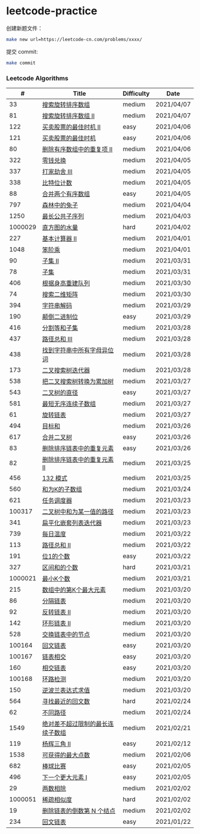# leetcode-practice

创建新题文件：
```sh
make new url=https://leetcode-cn.com/problems/xxxx/
```

提交 commit:
```sh
make commit
```

### Leetcode Algorithms

| # | Title | Difficulty | Date |
|---| ----- | ---------- | ---- |
|33|[搜索旋转排序数组](./algorithms/33-search-in-rotated-sorted-array.md)|medium|2021/04/07|
|81|[搜索旋转排序数组 II](./algorithms/81-search-in-rotated-sorted-array-ii.md)|medium|2021/04/07|
|122|[买卖股票的最佳时机 II](./algorithms/122-best-time-to-buy-and-sell-stock-ii.md)|easy|2021/04/06|
|121|[买卖股票的最佳时机](./algorithms/121-best-time-to-buy-and-sell-stock.md)|easy|2021/04/06|
|80|[删除有序数组中的重复项 II](./algorithms/80-remove-duplicates-from-sorted-array-ii.md)|medium|2021/04/06|
|322|[零钱兑换](./algorithms/322-coin-change.md)|medium|2021/04/05|
|337|[打家劫舍 III](./algorithms/337-house-robber-iii.md)|medium|2021/04/05|
|338|[比特位计数](./algorithms/338-counting-bits.md)|medium|2021/04/05|
|88|[合并两个有序数组](./algorithms/88-merge-sorted-array.md)|easy|2021/04/05|
|797|[森林中的兔子](./algorithms/797-rabbits-in-forest.md)|medium|2021/04/04|
|1250|[最长公共子序列](./algorithms/1250-longest-common-subsequence.md)|medium|2021/04/03|
|1000029|[直方图的水量](./algorithms/1000029-volume-of-histogram-lcci.md)|hard|2021/04/02|
|227|[基本计算器 II](./algorithms/227-basic-calculator-ii.md)|medium|2021/04/01|
|1048|[笨阶乘](./algorithms/1048-clumsy-factorial.md)|medium|2021/04/01|
|90|[子集 II](./algorithms/90-subsets-ii.md)|medium|2021/03/31|
|78|[子集](./algorithms/78-subsets.md)|medium|2021/03/31|
|406|[根据身高重建队列](./algorithms/406-queue-reconstruction-by-height.md)|medium|2021/03/30|
|74|[搜索二维矩阵](./algorithms/74-search-a-2d-matrix.md)|medium|2021/03/30|
|394|[字符串解码](./algorithms/394-decode-string.md)|medium|2021/03/29|
|190|[颠倒二进制位](./algorithms/190-reverse-bits.md)|easy|2021/03/29|
|416|[分割等和子集](./algorithms/416-partition-equal-subset-sum.md)|medium|2021/03/28|
|437|[路径总和 III](./algorithms/437-path-sum-iii.md)|medium|2021/03/28|
|438|[找到字符串中所有字母异位词](./algorithms/438-find-all-anagrams-in-a-string.md)|medium|2021/03/28|
|173|[二叉搜索树迭代器](./algorithms/173-binary-search-tree-iterator.md)|medium|2021/03/28|
|538|[把二叉搜索树转换为累加树](./algorithms/538-convert-bst-to-greater-tree.md)|medium|2021/03/27|
|543|[二叉树的直径](./algorithms/543-diameter-of-binary-tree.md)|easy|2021/03/27|
|581|[最短无序连续子数组](./algorithms/581-shortest-unsorted-continuous-subarray.md)|medium|2021/03/27|
|61|[旋转链表](./algorithms/61-rotate-list.md)|medium|2021/03/27|
|494|[目标和](./algorithms/494-target-sum.md)|medium|2021/03/26|
|617|[合并二叉树](./algorithms/617-merge-two-binary-trees.md)|easy|2021/03/26|
|83|[删除排序链表中的重复元素](./algorithms/83-remove-duplicates-from-sorted-list.md)|easy|2021/03/26|
|82|[删除排序链表中的重复元素 II](./algorithms/82-remove-duplicates-from-sorted-list-ii.md)|medium|2021/03/25|
|456|[132 模式](./algorithms/456-132-pattern.md)|medium|2021/03/25|
|560|[和为K的子数组](./algorithms/560-subarray-sum-equals-k.md)|medium|2021/03/24|
|621|[任务调度器](./algorithms/621-task-scheduler.md)|medium|2021/03/23|
|100317|[二叉树中和为某一值的路径](./algorithms/100317-er-cha-shu-zhong-he-wei-mou-yi-zhi-de-lu-jing-lcof.md)|medium|2021/03/23|
|341|[扁平化嵌套列表迭代器](./algorithms/341-flatten-nested-list-iterator.md)|medium|2021/03/23|
|739|[每日温度](./algorithms/739-daily-temperatures.md)|medium|2021/03/22|
|113|[路径总和 II](./algorithms/113-path-sum-ii.md)|medium|2021/03/22|
|191|[位1的个数](./algorithms/191-number-of-1-bits.md)|easy|2021/03/22|
|327|[区间和的个数](./algorithms/327-count-of-range-sum.md)|hard|2021/03/21|
|1000021|[最小K个数](./algorithms/1000021-smallest-k-lcci.md)|medium|2021/03/21|
|215|[数组中的第K个最大元素](./algorithms/215-kth-largest-element-in-an-array.md)|medium|2021/03/20|
|86|[分隔链表](./algorithms/86-partition-list.md)|medium|2021/03/20|
|92|[反转链表 II](./algorithms/92-reverse-linked-list-ii.md)|medium|2021/03/20|
|142|[环形链表 II](./algorithms/142-linked-list-cycle-ii.md)|medium|2021/03/20|
|528|[交换链表中的节点](./algorithms/528-swapping-nodes-in-a-linked-list.md)|medium|2021/03/20|
|100164|[回文链表](./algorithms/100164-palindrome-linked-list-lcci.md)|easy|2021/03/20|
|100167|[链表相交](./algorithms/100167-intersection-of-two-linked-lists-lcci.md)|easy|2021/03/20|
|160|[相交链表](./algorithms/160-intersection-of-two-linked-lists.md)|easy|2021/03/20|
|100168|[环路检测](./algorithms/100168-linked-list-cycle-lcci.md)|medium|2021/03/20|
|150|[逆波兰表达式求值](./algorithms/150-evaluate-reverse-polish-notation.md)|medium|2021/03/20|
|564|[寻找最近的回文数](./algorithms/564-find-the-closest-palindrome.md)|hard|2021/02/24|
|62|[不同路径](./algorithms/62-unique-paths.md)|medium|2021/02/24|
|1549|[绝对差不超过限制的最长连续子数组](./algorithms/1549-longest-continuous-subarray-with-absolute-diff-less-than-or-equal-to-limit.md)|medium|2021/02/21|
|119|[杨辉三角 II](./algorithms/119-pascals-triangle-ii.md)|easy|2021/02/12|
|1538|[可获得的最大点数](./algorithms/1538-maximum-points-you-can-obtain-from-cards.md)|medium|2021/02/06|
|682|[棒球比赛](./algorithms/682-baseball-game.md)|easy|2021/02/05|
|496|[下一个更大元素 I](./algorithms/496-next-greater-element-i.md)|easy|2021/02/05|
|29|[两数相除](./algorithms/29-divide-two-integers.md)|medium|2021/02/02|
|1000051|[稀疏相似度](./algorithms/1000051-sparse-similarity-lcci.md)|hard|2021/02/02|
|19|[删除链表的倒数第 N 个结点](./algorithms/19-remove-nth-node-from-end-of-list.md)|medium|2021/02/02|
|234|[回文链表](./algorithms/234-palindrome-linked-list.md)|easy|2021/01/22|
